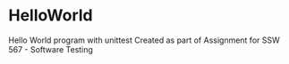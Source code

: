 # HelloWorld

Hello World program with unittest
Created as part of Assignment for SSW 567 - Software Testing
